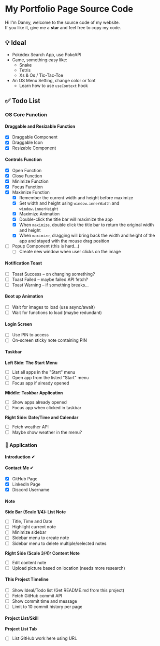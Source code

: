 # My Portfolio Page Source Code

Hi I'm Danny, welcome to the source code of my website.  
If you like it, give me a **star** and feel free to copy my code.

## 💡 Ideal
- Pokédex Search App, use PokeAPI
- Game, something easy like:
   - Snake
   - Tetris
   - Xs & Os / Tic-Tac-Toe
- An OS Menu Setting, change color or font
   - Learn how to use `useContext` hook

## ✅ Todo List

### OS Core Function

#### Draggable and Resizable Function
- [X] Draggable Component
- [X] Draggable Icon
- [X] Resizable Component

#### Controls Function
- [X] Open Function
- [X] Close Function
- [X] Minimize Function
- [X] Focus Function
- [X] Maximize Function
   - [X] Remember the current width and height before maximize
   - [X] Set width and height using `window.innerWidth` and `window.innerHeight`
   - [X] Maximize Animation
   - [X] Double-click the title bar will maximize the app
   - [X] When `maximize`, double click the title bar to return the original width and height
   - [X] When `maximize`, dragging will bring back the width and height of the app and stayed with the mouse drag position
- [ ] Popup Component (this is hard...)
   - [ ] Create new window when user clicks on the image

#### Notification Toast
- [ ] Toast Success – on changing something?
- [ ] Toast Failed – maybe failed API fetch?
- [ ] Toast Warning – if something breaks...

#### Boot up Animation
- [ ] Wait for images to load (use async/await)
- [ ] Wait for functions to load (maybe redundant)

#### Login Screen
- [ ] Use PIN to access
- [ ] On-screen sticky note containing PIN

#### Taskbar
**Left Side: The Start Menu**
- [ ] List all apps in the "Start" menu
- [ ] Open app from the listed "Start" menu
- [ ] Focus app if already opened

**Middle: Taskbar Application**
- [ ] Show apps already opened
- [ ] Focus app when clicked in taskbar

**Right Side: Date/Time and Calendar**
- [ ] Fetch weather API
- [ ] Maybe show weather in the menu?

### 💽 Application

#### Introduction ✔

#### Contact Me ✔
- [X] GitHub Page
- [X] LinkedIn Page
- [X] Discord Username

#### Note 
**Side Bar (Scale 1/4): List Note**
- [ ] Title, Time and Date
- [ ] Highlight current note
- [ ] Minimize sidebar
- [ ] Sidebar menu to create note
- [ ] Sidebar menu to delete multiple/selected notes

**Right Side (Scale 3/4): Content Note**
- [ ] Edit content note
- [ ] Upload picture based on location (needs more research)

#### This Project Timeline
- [ ] Show Ideal/Todo list (Get README.md from this project)
- [ ] Fetch GitHub commit API
- [ ] Show commit time and message
- [ ] Limit to 10 commit history per page

#### Project List/Skill
**Project List Tab**
- [ ] List GitHub work here using URL
